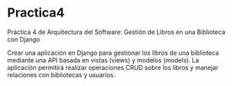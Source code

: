 # Practica4

Práctica 4 de Arquitectura del Software: Gestión de Libros en una Biblioteca con Django

Crear una aplicación en Django para gestionar los libros de una biblioteca mediante una API basada en vistas (views) y modelos (models). La aplicación permitirá realizar operaciones CRUD sobre los libros y manejar relaciones con bibliotecas y usuarios.
